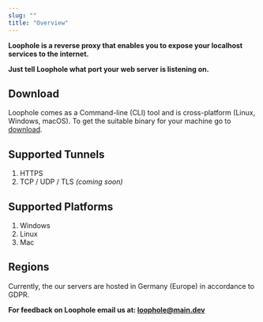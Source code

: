 ```yaml
---
slug: ""
title: "Overview"
---
```



**Loophole is a reverse proxy that enables you to expose your localhost services to the internet.**

**Just tell Loophole what port your web server is listening on.**

## Download
Loophole comes as a Command-line (CLI) tool and is cross-platform (Linux, Windows, macOS). To get the suitable binary for your machine go to [download](/download).

## Supported Tunnels

1. HTTPS
2. TCP / UDP / TLS *(coming soon)*

## Supported Platforms

1. Windows
2. Linux
3. Mac

## Regions 
Currently, the our servers are hosted in Germany (Europe) in accordance to GDPR.

**For feedback on Loophole email us at: <a href = "mailto: loophole@main.dev">loophole@main.dev</a>**